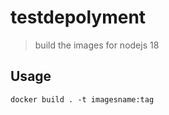 # testdepolyment

> build the images for nodejs 18


## Usage

```shell
docker build . -t imagesname:tag

```

